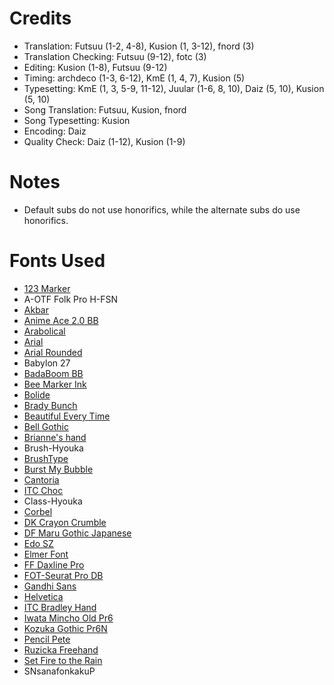 Credits
=======
* Translation: Futsuu (1-2, 4-8), Kusion (1, 3-12), fnord (3)
* Translation Checking: Futsuu (9-12), fotc (3)
* Editing: Kusion (1-8), Futsuu (9-12)
* Timing: archdeco (1-3, 6-12), KmE (1, 4, 7), Kusion (5)
* Typesetting: KmE (1, 3, 5-9, 11-12), Juular (1-6, 8, 10), Daiz (5, 10), Kusion (5, 10)
* Song Translation: Futsuu, Kusion, fnord
* Song Typesetting: Kusion 
* Encoding: Daiz
* Quality Check: Daiz (1-12), Kusion (1-9)

Notes
=====
* Default subs do not use honorifics, while the alternate subs do use honorifics.

Fonts Used
==========
* [123 Marker](http://www.dafont.com/123marker.font)
* A-OTF Folk Pro H-FSN
* [Akbar](http://www.dafont.com/akbar.font)
* [Anime Ace 2.0 BB](http://www.dafont.com/anim-ace.font)
* [Arabolical](http://www.dafont.com/arabolical.font)
* [Arial](http://www.myfonts.com/fonts/mti/arial/)
* [Arial Rounded](http://www.myfonts.com/fonts/mti/arial-rounded/)
* Babylon 27
* [BadaBoom BB](http://www.dafont.com/badaboom-bb.font)
* [Bee Marker Ink](http://www.dafont.com/bee-marker-ink.font)
* [Bolide](http://www.dafont.com/bolide.font)
* [Brady Bunch](http://www.dafont.com/brady-bunch.font)
* [Beautiful Every Time](http://www.dafont.com/beautiful-every-time.font)
* [Bell Gothic](http://www.myfonts.com/fonts/bitstream/bell-gothic/)
* [Brianne's hand](http://www.dafont.com/briannes-hand.font)
* Brush-Hyouka
* [BrushType](http://www.azfonts.net/families/brushtype.html)
* [Burst My Bubble](http://www.dafont.com/burst-my-bubble.font)
* [Cantoria](http://www.myfonts.com/fonts/mti/cantoria-mt/)
* [ITC Choc](http://www.myfonts.com/fonts/itc/choc/)
* Class-Hyouka
* [Corbel](http://www.myfonts.com/fonts/ascender/corbel/)
* [DK Crayon Crumble](http://www.dafont.com/dk-crayon-crumble.font)
* [DF Maru Gothic Japanese](http://www.fontshop.com/fonts/family/df_maru_gothic_japanese/)
* [Edo SZ](http://www.dafont.com/edo.font)
* [Elmer Font](http://www.freejapanesefont.com/elmer-font-%E3%81%88%E3%82%8B%E3%81%BE%E3%83%BC%E3%83%95%E3%82%A9%E3%83%B3%E3%83%88/)
* [FF Daxline Pro](http://www.myfonts.com/fonts/fontfont/daxline/)
* [FOT-Seurat Pro DB](http://fontworks.co.jp/font/classic/seurat/DB.html)
* [Gandhi Sans](http://www.fontsquirrel.com/fonts/gandhi-sans)
* [Helvetica](http://www.myfonts.com/fonts/linotype/helvetica/)
* [ITC Bradley Hand](http://www.myfonts.com/fonts/itc/bradley-hand/)
* [Iwata Mincho Old Pr6](http://www.fonts.com/font/iwata/iwata-mincho-old-pr6)
* [Kozuka Gothic Pr6N](http://www.myfonts.com/fonts/adobe/kozuka-gothic-pr6n/)
* [Pencil Pete](http://www.dafont.com/pencilpete-font.font)
* [Ruzicka Freehand](http://www.myfonts.com/fonts/linotype/ruzicka-freehand/)
* [Set Fire to the Rain](http://www.dafont.com/set-fire-to-the-rain.font)
* SNsanafonkakuP
